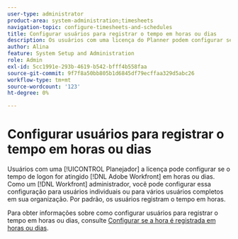 ```yaml
---
user-type: administrator
product-area: system-administration;timesheets
navigation-topic: configure-timesheets-and-schedules
title: Configurar usuários para registrar o tempo em horas ou dias
description: Os usuários com uma licença do Planner podem configurar se fazem logon no [!DNL Adobe Workfront] em horas ou dias. Como administrador do Workfront, você pode configurar essa configuração para usuários individuais ou para vários usuários completos em sua organização. Por padrão, os usuários registram o tempo em horas.
author: Alina
feature: System Setup and Administration
role: Admin
exl-id: 5cc1991e-293b-4619-b542-bfff4b558faa
source-git-commit: 9f7f8a50bb805b1d6845df79ecffaa329d5abc26
workflow-type: tm+mt
source-wordcount: '123'
ht-degree: 0%

---
```


# Configurar usuários para registrar o tempo em horas ou dias

<!--this article should be removed from the admin area because this is not an admin function; we have another article linked below in the user area for timesheets -->

Usuários com uma [!UICONTROL Planejador] a licença pode configurar se o tempo de logon for atingido [!DNL Adobe Workfront] em horas ou dias. Como um [!DNL Workfront] administrador, você pode configurar essa configuração para usuários individuais ou para vários usuários completos em sua organização. Por padrão, os usuários registram o tempo em horas.

Para obter informações sobre como configurar usuários para registrar o tempo em horas ou dias, consulte [Configurar se a hora é registrada em horas ou dias](../../../timesheets/config-timesheet-prefs/config-time-logged-hrs-days.md).
